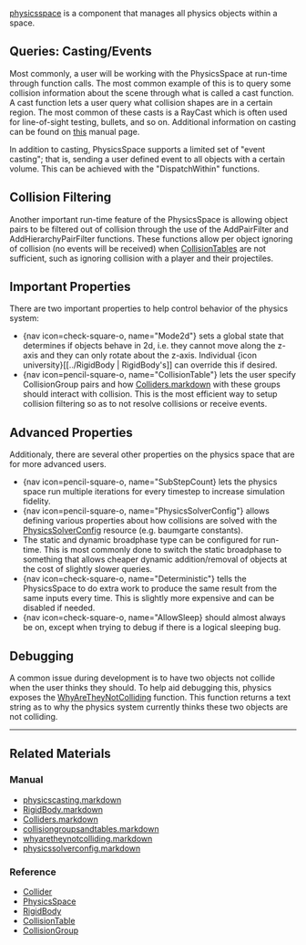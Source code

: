 [physicsspace](https://github.com/ArendDanielek/ZeroDocsTest/blob/master/code_reference/class_reference/physicsspace.markdown) is a component that manages all physics objects within a space.

 ##  Queries: Casting/Events
Most commonly, a user will be working with the PhysicsSpace at run-time through function calls. The most common example of this is to query some collision information about the scene through what is called a cast function. A cast function lets a user query what collision shapes are in a certain region. The most common of these casts is a RayCast which is often used for line-of-sight testing, bullets, and so on. Additional information on casting can be found on [this](https://github.com/ArendDanielek/ZeroDocsTest/blob/master/zero_editor_documentation/zeromanual/physics/physicscasting.markdown) manual page.

In addition to casting, PhysicsSpace supports a limited set of "event casting"; that is, sending a user defined event to all objects with a certain volume. This can be achieved with the "DispatchWithin" functions.

 ##  Collision Filtering
Another important run-time feature of the PhysicsSpace is allowing object pairs to be filtered out of collision through the use of the AddPairFilter and AddHierarchyPairFilter functions. These functions allow per object ignoring of collision (no events will be received) when [CollisionTables](https://github.com/ArendDanielek/ZeroDocsTest/blob/master/zero_editor_documentation/zeromanual/physics/collisionoverview/collisiongroupsandtables.markdown) are not sufficient, such as ignoring collision with a player and their projectiles.

 ##  Important Properties
There are two important properties to help control behavior of the physics system:
  - {nav icon=check-square-o, name="Mode2d"} sets a global state that determines if objects behave in 2d, i.e. they cannot move along the z-axis and they can only rotate about the z-axis. Individual {icon university}[[../RigidBody | RigidBody's]] can override this if desired.
  - {nav icon=pencil-square-o, name="CollisionTable"} lets the user specify CollisionGroup pairs and how [Colliders.markdown](https://github.com/ArendDanielek/ZeroDocsTest/blob/master/zero_editor_documentation/zeromanual/physics/Colliders.markdown) with these groups should interact with collision. This is the most efficient way to setup collision filtering so as to not resolve collisions or receive events.
 
 ##  Advanced Properties
Additionaly, there are several other properties on the physics space that are for more advanced users.
  - {nav icon=pencil-square-o, name="SubStepCount} lets the physics space run multiple iterations for every timestep to increase simulation fidelity.
  - {nav icon=pencil-square-o, name="PhysicsSolverConfig"} allows defining various properties about how collisions are solved with the [PhysicsSolverConfig](https://github.com/ArendDanielek/ZeroDocsTest/blob/master/zero_editor_documentation/zeromanual/physics/physicssolverconfig.markdown) resource (e.g. baumgarte constants).
  - The static and dynamic broadphase type can be configured for run-time. This is most commonly done to switch the static broadphase to something that allows cheaper dynamic addition/removal of objects at the cost of slightly slower queries.
  - {nav icon=check-square-o, name="Deterministic"} tells the PhysicsSpace to do extra work to produce the same result from the same inputs every time. This is slightly more expensive and can be disabled if needed.
  - {nav icon=check-square-o, name="AllowSleep} should almost always be on, except when trying to debug if there is a logical sleeping bug.
  
 ##  Debugging
A common issue during development is to have two objects not collide when the user thinks they should. To help aid debugging this, physics exposes the [WhyAreTheyNotColliding](https://github.com/ArendDanielek/ZeroDocsTest/blob/master/zero_editor_documentation/zeromanual/physics/physicstroubleshooting/whyaretheynotcolliding.markdown) function. This function returns a text string as to why the physics system currently thinks these two objects are not colliding.

---

 ##  Related Materials
 ###  Manual
 - [physicscasting.markdown](https://github.com/ArendDanielek/ZeroDocsTest/blob/master/zero_editor_documentation/zeromanual/physics/physicscasting.markdown)
 - [RigidBody.markdown](https://github.com/ArendDanielek/ZeroDocsTest/blob/master/zero_editor_documentation/zeromanual/physics/RigidBody.markdown)
 - [Colliders.markdown](https://github.com/ArendDanielek/ZeroDocsTest/blob/master/zero_editor_documentation/zeromanual/physics/Colliders.markdown)
 - [collisiongroupsandtables.markdown](https://github.com/ArendDanielek/ZeroDocsTest/blob/master/zero_editor_documentation/zeromanual/physics/collisionoverview/collisiongroupsandtables.markdown)
 - [whyaretheynotcolliding.markdown](https://github.com/ArendDanielek/ZeroDocsTest/blob/master/zero_editor_documentation/zeromanual/physics/physicstroubleshooting/whyaretheynotcolliding.markdown)
 - [physicssolverconfig.markdown](https://github.com/ArendDanielek/ZeroDocsTest/blob/master/zero_editor_documentation/zeromanual/physics/physicssolverconfig.markdown)

 ###  Reference
 - [Collider](https://github.com/ArendDanielek/ZeroDocsTest/blob/master/code_reference/class_reference/Collider.markdown)
 - [PhysicsSpace](https://github.com/ArendDanielek/ZeroDocsTest/blob/master/code_reference/class_reference/PhysicsSpace.markdown)
 - [RigidBody](https://github.com/ArendDanielek/ZeroDocsTest/blob/master/code_reference/class_reference/RigidBody.markdown)
 - [CollisionTable](https://github.com/ArendDanielek/ZeroDocsTest/blob/master/code_reference/class_reference/CollisionTable.markdown)
 - [CollisionGroup](https://github.com/ArendDanielek/ZeroDocsTest/blob/master/code_reference/class_reference/CollisionGroup.markdown) 
  
  
  
  
  
  
  

 
